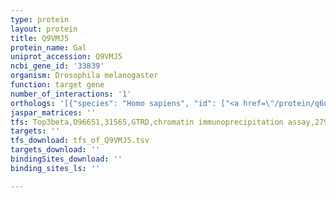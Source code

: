 ```yaml
---
type: protein
layout: protein
title: Q9VMJ5
protein_name: Gal
uniprot_accession: Q9VMJ5
ncbi_gene_id: '33839'
organism: Drosophila melanogaster
function: target gene
number_of_interactions: '1'
orthologs: '[{"species": "Homo sapiens", "id": ["<a href=\"/protein/q6uwu2\">Q6UWU2</a>", "C9JF15"]}, {"species": "Danio rerio", "id": ["A2BG54", "<a href=\"/protein/f1qxe8\">F1QXE8</a>"]}, {"species": "Mus musculus", "id": ["<a href=\"/protein/q8vc60\">Q8VC60</a>", "<a href=\"/protein/p23780\">P23780</a>"]}, {"species": "Rattus norvegicus", "id": ["<a href=\"/protein/d3zum4\">D3ZUM4</a>", "<a href=\"/protein/b1wbs6\">B1WBS6</a>"]}, {"species": "Caenorhabditis elegans", "id": ["<a href=\"/protein/q27526\">Q27526</a>"]}]'
jaspar_matrices: ''
tfs: Top3beta,O96651,31565,GTRD,chromatin immunoprecipitation assay,27924024%5Buid%5D,No
targets: ''
tfs_download: tfs_of_Q9VMJ5.tsv
targets_download: ''
bindingSites_download: ''
binding_sites_ls: ''

---
```

